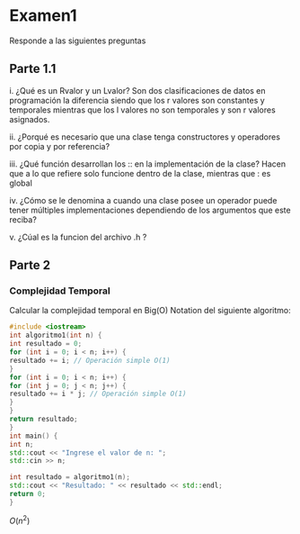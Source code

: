 # Examen1

Responde a las siguientes preguntas


## Parte 1.1

i. ¿Qué es un Rvalor y un Lvalor?
Son dos clasificaciones de datos en programación la diferencia siendo que los r valores son constantes y temporales mientras que los l valores no son temporales y son r valores asignados.

ii. ¿Porqué es necesario que una clase tenga constructores y operadores por
copia y por referencia?


iii. ¿Qué función desarrollan los :: en la implementación de la clase?
Hacen que a lo que refiere solo funcione dentro de la clase, mientras que : es global

iv. ¿Cómo se le denomina a cuando una clase posee un operador puede
tener múltiples implementaciones dependiendo de los argumentos que
este reciba?


v. ¿Cúal es la funcion del archivo .h ?


## Parte 2

### Complejidad Temporal
Calcular la complejidad temporal en Big(O) Notation del siguiente algoritmo:
```c++
#include <iostream>
int algoritmo1(int n) {
int resultado = 0;
for (int i = 0; i < n; i++) {
resultado += i; // Operación simple O(1)
}
for (int i = 0; i < n; i++) {
for (int j = 0; j < n; j++) {
resultado += i * j; // Operación simple O(1)
}
}
return resultado;
}
int main() {
int n;
std::cout << "Ingrese el valor de n: ";
std::cin >> n;

int resultado = algoritmo1(n);
std::cout << "Resultado: " << resultado << std::endl;
return 0;
}
```
$O(n^2)$